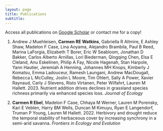 ```yaml
---
layout: page
title: Publications
subtitle: 
---
```


Access all publications on [Google Scholar](https://scholar.google.com/citations?view_op=list_works&hl=en&hl=en&user=K_gzsJoAAAAJ) or contact me for a copy!

1. Andrew J Muehleisen, **Carmen RE Watkins**, Gabriella R Altmire, E Ashley Shaw, Madelon F Case, Lina Aoyama, Alejandro Brambila, Paul B Reed, Marina LaForgia, Elizabeth T Borer, Eric W Seabloom, Jonathan D Bakker, Carlos Alberto Arnillas, Lori Biederman, Qingqing Chen, Elsa E Cleland, Anu Eskelinen, Philip A Fay, Nicole Hagenah, Stan Harpole, Yann Hautier, Jeremiah A Henning, Johannes MH Knops, Kimberly J Komatsu, Emma Ladouceur, Ramesh Laungani, Andrew MacDougall, Rebecca L McCulley, Joslin L Moore, Tim Ohlert, Sally A Power, Xavier Raynaud, Carly J Stevens, Risto Virtanen, Peter Wilfahrt, Lauren M Hallett. 2023. Nutrient addition drives declines in grassland species richness primarily via enhanced species loss. *Journal of Ecology*

2. **Carmen R Ebel**, Madelon F Case, Chhaya M Werner, Lauren M Porensky, Kari E Veblen, Harry BM Wells, Duncan M Kimuyu, Ryan E Langendorf, Truman P Young, Lauren M Hallett. 2022. Herbivory and drought reduce the temporal stability of herbaceous cover by increasing synchrony in a semi-arid savanna. *Frontiers in Ecology and Evolution*


